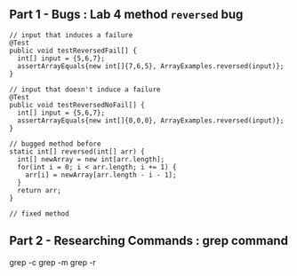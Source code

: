 Part 1 - Bugs : Lab 4 method `reversed` bug
---
```
// input that induces a failure
@Test 
public void testReversedFail[] {
  int[] input = {5,6,7};
  assertArrayEquals{new int[]{7,6,5}, ArrayExamples.reversed(input)};
}
```
```
// input that doesn't induce a failure
@Test
public void testReversedNoFail[] {
  int[] input = {5,6,7};
  assertArrayEquals{new int[]{0,0,0}, ArrayExamples.reversed(input)};
}
```
```
// bugged method before
static int[] reversed(int[] arr) {
  int[] newArray = new int[arr.length];
  for(int i = 0; i < arr.length; i += 1) {
    arr[i] = newArray[arr.length - i - 1];
  }
  return arr;
}
```
```
// fixed method
```

Part 2 - Researching Commands : grep command
---
grep -c
grep -m
grep -r
